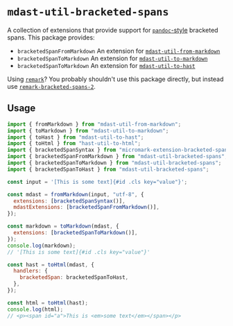 # `mdast-util-bracketed-spans`

A collection of extensions that provide support for [`pandoc`-style](https://pandoc.org/MANUAL.html#extension-bracketed_spans) bracketed spans.
This package provides:

- `bracketedSpanFromMarkdown`
  An extension for [`mdast-util-from-markdown`](https://github.com/syntax-tree/mdast-util-from-markdown)
- `bracketedSpanToMarkdown`
  An extension for [`mdast-util-to-markdown`](https://github.com/syntax-tree/mdast-util-to-markdown)
- `bracketedSpanToMarkdown`
  An extension for [`mdast-util-to-hast`](https://github.com/syntax-tree/mdast-util-to-hast)

Using [`remark`](https://github.com/remarkjs/remark)? You probably shouldn't use this package directly, but instead use [`remark-bracketed-spans-2`](https://github.com/wenkokke/remark-bracketed-spans-2/tree/main/remark-bracketed-spans-2).

## Usage

```javascript
import { fromMarkdown } from "mdast-util-from-markdown";
import { toMarkdown } from "mdast-util-to-markdown";
import { toHast } from "mdast-util-to-hast";
import { toHtml } from "hast-util-to-html";
import { bracketedSpanSyntax } from "micromark-extension-bracketed-spans";
import { bracketedSpanFromMarkdown } from "mdast-util-bracketed-spans";
import { bracketedSpanToMarkdown } from "mdast-util-bracketed-spans";
import { bracketedSpanToHast } from "mdast-util-bracketed-spans";

const input = '[This is some text]{#id .cls key="value"}';

const mdast = fromMarkdown(input, "utf-8", {
  extensions: [bracketedSpanSyntax()],
  mdastExtensions: [bracketedSpanFromMarkdown()],
});

const markdown = toMarkdown(mdast, {
  extensions: [bracketedSpanToMarkdown()],
});
console.log(markdown);
// '[This is some text]{#id .cls key="value"}'

const hast = toHtml(mdast, {
  handlers: {
    bracketedSpan: bracketedSpanToHast,
  },
});

const html = toHtml(hast);
console.log(html);
// <p><span id="a">This is <em>some text</em></span></p>
```
